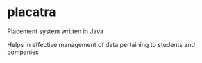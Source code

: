 # placatra

Placement system written in Java

Helps in effective management of data pertaining to students and companies


